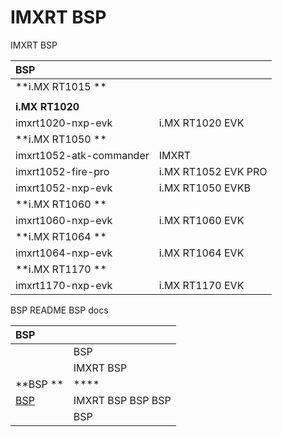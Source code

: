 # IMXRT BSP 

IMXRT  BSP 

| BSP        |                 |
|:------------------------- |:-------------------------- |
| **i.MX RT1015 ** |  |
|  |  |
| **i.MX RT1020** |  |
| imxrt1020-nxp-evk |  i.MX RT1020 EVK |
| **i.MX RT1050 ** |  |
| imxrt1052-atk-commander |  IMXRT  |
| imxrt1052-fire-pro |  i.MX RT1052 EVK PRO |
| imxrt1052-nxp-evk |  i.MX RT1050 EVKB |
| **i.MX RT1060 ** |  |
| imxrt1060-nxp-evk |  i.MX RT1060 EVK |
| **i.MX RT1064 ** |  |
| imxrt1064-nxp-evk |  i.MX RT1064 EVK |
| **i.MX RT1170 ** |  |
| imxrt1170-nxp-evk |  i.MX RT1170 EVK |

 BSP  README  BSP  docs 

| BSP  |                                           |
|:-------------------- |:------------------------------------------------- |
| [](docs/IMXRTBSP.md) |  BSP  |
| [](docs/IMXRT.md) |  IMXRT  BSP  |
| **BSP ** | ****                                     |
| [BSP ](docs/IMXRTBSP.md) |  IMXRT  BSP  BSP  BSP |
| [](docs/IMXRT.md) |  BSP  |

